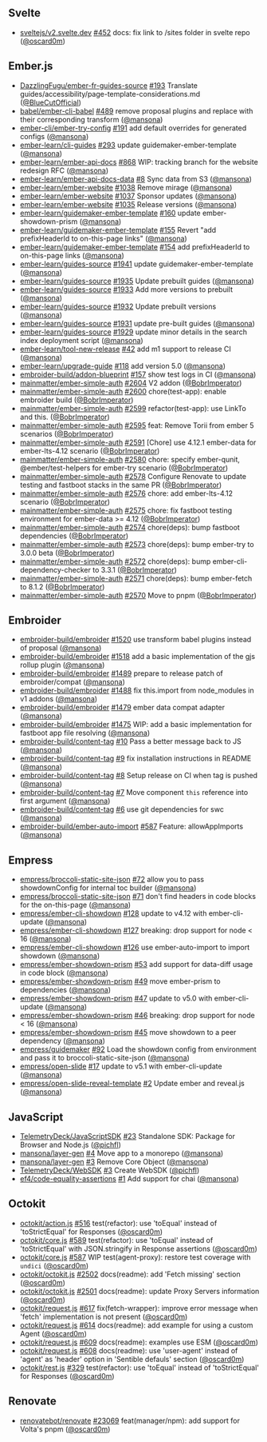 ## Svelte

- [sveltejs/v2.svelte.dev]
  [#452](https://github.com/sveltejs/v2.svelte.dev/pull/452) docs: fix link to
  /sites folder in svelte repo ([@oscard0m])

## Ember.js

- [DazzlingFugu/ember-fr-guides-source]
  [#193](https://github.com/DazzlingFugu/ember-fr-guides-source/pull/193)
  Translate guides/accessibility/page-template-considerations.md
  ([@BlueCutOfficial])
- [babel/ember-cli-babel]
  [#489](https://github.com/babel/ember-cli-babel/pull/489) remove proposal
  plugins and replace with their corresponding transform ([@mansona])
- [ember-cli/ember-try-config]
  [#191](https://github.com/ember-cli/ember-try-config/pull/191) add default
  overrides for generated configs ([@mansona])
- [ember-learn/cli-guides]
  [#293](https://github.com/ember-learn/cli-guides/pull/293) update
  guidemaker-ember-template ([@mansona])
- [ember-learn/ember-api-docs]
  [#868](https://github.com/ember-learn/ember-api-docs/pull/868) WIP: tracking
  branch for the website redesign RFC ([@mansona])
- [ember-learn/ember-api-docs-data]
  [#8](https://github.com/ember-learn/ember-api-docs-data/pull/8) Sync data from
  S3 ([@mansona])
- [ember-learn/ember-website]
  [#1038](https://github.com/ember-learn/ember-website/pull/1038) Remove mirage
  ([@mansona])
- [ember-learn/ember-website]
  [#1037](https://github.com/ember-learn/ember-website/pull/1037) Sponsor
  updates ([@mansona])
- [ember-learn/ember-website]
  [#1035](https://github.com/ember-learn/ember-website/pull/1035) Release
  versions ([@mansona])
- [ember-learn/guidemaker-ember-template]
  [#160](https://github.com/ember-learn/guidemaker-ember-template/pull/160)
  update ember-showdown-prism ([@mansona])
- [ember-learn/guidemaker-ember-template]
  [#155](https://github.com/ember-learn/guidemaker-ember-template/pull/155)
  Revert "add prefixHeaderId to on-this-page links" ([@mansona])
- [ember-learn/guidemaker-ember-template]
  [#154](https://github.com/ember-learn/guidemaker-ember-template/pull/154) add
  prefixHeaderId to on-this-page links ([@mansona])
- [ember-learn/guides-source]
  [#1941](https://github.com/ember-learn/guides-source/pull/1941) update
  guidemaker-ember-template ([@mansona])
- [ember-learn/guides-source]
  [#1935](https://github.com/ember-learn/guides-source/pull/1935) Update
  prebuilt guides ([@mansona])
- [ember-learn/guides-source]
  [#1933](https://github.com/ember-learn/guides-source/pull/1933) Add more
  versions to prebuilt ([@mansona])
- [ember-learn/guides-source]
  [#1932](https://github.com/ember-learn/guides-source/pull/1932) Update
  prebuilt versions ([@mansona])
- [ember-learn/guides-source]
  [#1931](https://github.com/ember-learn/guides-source/pull/1931) update
  pre-built guides ([@mansona])
- [ember-learn/guides-source]
  [#1929](https://github.com/ember-learn/guides-source/pull/1929) update minor
  details in the search index deployment script ([@mansona])
- [ember-learn/tool-new-release]
  [#42](https://github.com/ember-learn/tool-new-release/pull/42) add m1 support
  to release CI ([@mansona])
- [ember-learn/upgrade-guide]
  [#118](https://github.com/ember-learn/upgrade-guide/pull/118) add version 5.0
  ([@mansona])
- [embroider-build/addon-blueprint]
  [#157](https://github.com/embroider-build/addon-blueprint/pull/157) show test
  logs in CI ([@mansona])
- [mainmatter/ember-simple-auth]
  [#2604](https://github.com/mainmatter/ember-simple-auth/pull/2604) V2 addon
  ([@BobrImperator])
- [mainmatter/ember-simple-auth]
  [#2600](https://github.com/mainmatter/ember-simple-auth/pull/2600)
  chore(test-app): enable embroider build ([@BobrImperator])
- [mainmatter/ember-simple-auth]
  [#2599](https://github.com/mainmatter/ember-simple-auth/pull/2599)
  refactor(test-app): use LinkTo and this. ([@BobrImperator])
- [mainmatter/ember-simple-auth]
  [#2595](https://github.com/mainmatter/ember-simple-auth/pull/2595) feat:
  Remove Torii from ember 5 scenarios ([@BobrImperator])
- [mainmatter/ember-simple-auth]
  [#2591](https://github.com/mainmatter/ember-simple-auth/pull/2591) [Chore] use
  4.12.1 ember-data for ember-lts-4.12 scenario ([@BobrImperator])
- [mainmatter/ember-simple-auth]
  [#2580](https://github.com/mainmatter/ember-simple-auth/pull/2580) chore:
  specify ember-qunit, @ember/test-helpers for ember-try scenario
  ([@BobrImperator])
- [mainmatter/ember-simple-auth]
  [#2578](https://github.com/mainmatter/ember-simple-auth/pull/2578) Configure
  Renovate to update testing and fastboot stacks in the same PR
  ([@BobrImperator])
- [mainmatter/ember-simple-auth]
  [#2576](https://github.com/mainmatter/ember-simple-auth/pull/2576) chore: add
  ember-lts-4.12 scenario ([@BobrImperator])
- [mainmatter/ember-simple-auth]
  [#2575](https://github.com/mainmatter/ember-simple-auth/pull/2575) chore: fix
  fastboot testing environment for ember-data >= 4.12 ([@BobrImperator])
- [mainmatter/ember-simple-auth]
  [#2574](https://github.com/mainmatter/ember-simple-auth/pull/2574)
  chore(deps): bump fastboot dependencies ([@BobrImperator])
- [mainmatter/ember-simple-auth]
  [#2573](https://github.com/mainmatter/ember-simple-auth/pull/2573)
  chore(deps): bump ember-try to 3.0.0 beta ([@BobrImperator])
- [mainmatter/ember-simple-auth]
  [#2572](https://github.com/mainmatter/ember-simple-auth/pull/2572)
  chore(deps): bump ember-cli-dependency-checker to 3.3.1 ([@BobrImperator])
- [mainmatter/ember-simple-auth]
  [#2571](https://github.com/mainmatter/ember-simple-auth/pull/2571)
  chore(deps): bump ember-fetch to 8.1.2 ([@BobrImperator])
- [mainmatter/ember-simple-auth]
  [#2570](https://github.com/mainmatter/ember-simple-auth/pull/2570) Move to
  pnpm ([@BobrImperator])

## Embroider

- [embroider-build/embroider]
  [#1520](https://github.com/embroider-build/embroider/pull/1520) use transform
  babel plugins instead of proposal ([@mansona])
- [embroider-build/embroider]
  [#1518](https://github.com/embroider-build/embroider/pull/1518) add a basic
  implementation of the gjs rollup plugin ([@mansona])
- [embroider-build/embroider]
  [#1489](https://github.com/embroider-build/embroider/pull/1489) prepare to
  release patch of embroider/compat ([@mansona])
- [embroider-build/embroider]
  [#1488](https://github.com/embroider-build/embroider/pull/1488) fix
  this.import from node_modules in v1 addons ([@mansona])
- [embroider-build/embroider]
  [#1479](https://github.com/embroider-build/embroider/pull/1479) ember data
  compat adapter ([@mansona])
- [embroider-build/embroider]
  [#1475](https://github.com/embroider-build/embroider/pull/1475) WIP: add a
  basic implementation for fastboot app file resolving ([@mansona])
- [embroider-build/content-tag]
  [#10](https://github.com/embroider-build/content-tag/pull/10) Pass a better
  message back to JS ([@mansona])
- [embroider-build/content-tag]
  [#9](https://github.com/embroider-build/content-tag/pull/9) fix installation
  instructions in README ([@mansona])
- [embroider-build/content-tag]
  [#8](https://github.com/embroider-build/content-tag/pull/8) Setup release on
  CI when tag is pushed ([@mansona])
- [embroider-build/content-tag]
  [#7](https://github.com/embroider-build/content-tag/pull/7) Move component
  `this` reference into first argument ([@mansona])
- [embroider-build/content-tag]
  [#6](https://github.com/embroider-build/content-tag/pull/6) use git
  dependencies for swc ([@mansona])
- [embroider-build/ember-auto-import]
  [#587](https://github.com/embroider-build/ember-auto-import/pull/587) Feature:
  allowAppImports ([@mansona])

## Empress

- [empress/broccoli-static-site-json]
  [#72](https://github.com/empress/broccoli-static-site-json/pull/72) allow you
  to pass showdownConfig for internal toc builder ([@mansona])
- [empress/broccoli-static-site-json]
  [#71](https://github.com/empress/broccoli-static-site-json/pull/71) don't find
  headers in code blocks for the on-this-page ([@mansona])
- [empress/ember-cli-showdown]
  [#128](https://github.com/empress/ember-cli-showdown/pull/128) update to v4.12
  with ember-cli-update ([@mansona])
- [empress/ember-cli-showdown]
  [#127](https://github.com/empress/ember-cli-showdown/pull/127) breaking: drop
  support for node < 16 ([@mansona])
- [empress/ember-cli-showdown]
  [#126](https://github.com/empress/ember-cli-showdown/pull/126) use
  ember-auto-import to import showdown ([@mansona])
- [empress/ember-showdown-prism]
  [#53](https://github.com/empress/ember-showdown-prism/pull/53) add support for
  data-diff usage in code block ([@mansona])
- [empress/ember-showdown-prism]
  [#49](https://github.com/empress/ember-showdown-prism/pull/49) move
  ember-prism to dependencies ([@mansona])
- [empress/ember-showdown-prism]
  [#47](https://github.com/empress/ember-showdown-prism/pull/47) update to v5.0
  with ember-cli-update ([@mansona])
- [empress/ember-showdown-prism]
  [#46](https://github.com/empress/ember-showdown-prism/pull/46) breaking: drop
  support for node < 16 ([@mansona])
- [empress/ember-showdown-prism]
  [#45](https://github.com/empress/ember-showdown-prism/pull/45) move showdown
  to a peer dependency ([@mansona])
- [empress/guidemaker] [#92](https://github.com/empress/guidemaker/pull/92) Load
  the showdown config from environment and pass it to broccoli-static-site-json
  ([@mansona])
- [empress/open-slide] [#17](https://github.com/empress/open-slide/pull/17)
  update to v5.1 with ember-cli-update ([@mansona])
- [empress/open-slide-reveal-template]
  [#2](https://github.com/empress/open-slide-reveal-template/pull/2) Update
  ember and reveal.js ([@mansona])

## JavaScript

- [TelemetryDeck/JavaScriptSDK]
  [#23](https://github.com/TelemetryDeck/JavaScriptSDK/pull/23) Standalone SDK:
  Package for Browser and Node.js ([@pichfl])
- [mansona/layer-gen] [#4](https://github.com/mansona/layer-gen/pull/4) Move app
  to a monorepo ([@mansona])
- [mansona/layer-gen] [#3](https://github.com/mansona/layer-gen/pull/3) Remove
  Core Object ([@mansona])
- [TelemetryDeck/WebSDK] [#3](https://github.com/TelemetryDeck/WebSDK/pull/3)
  Create WebSDK ([@pichfl])
- [ef4/code-equality-assertions]
  [#1](https://github.com/ef4/code-equality-assertions/pull/1) Add support for
  chai ([@mansona])

## Octokit

- [octokit/action.js] [#516](https://github.com/octokit/action.js/pull/516)
  test(refactor): use 'toEqual' instead of 'toStrictEqual' for Responses
  ([@oscard0m])
- [octokit/core.js] [#589](https://github.com/octokit/core.js/pull/589)
  test(refactor): use 'toEqual' instead of 'toStrictEqual' with JSON.stringify
  in Response assertions ([@oscard0m])
- [octokit/core.js] [#587](https://github.com/octokit/core.js/pull/587) WIP
  test(agent-proxy): restore test coverage with `undici` ([@oscard0m])
- [octokit/octokit.js] [#2502](https://github.com/octokit/octokit.js/pull/2502)
  docs(readme): add 'Fetch missing' section ([@oscard0m])
- [octokit/octokit.js] [#2501](https://github.com/octokit/octokit.js/pull/2501)
  docs(readme): update Proxy Servers information ([@oscard0m])
- [octokit/request.js] [#617](https://github.com/octokit/request.js/pull/617)
  fix(fetch-wrapper): improve error message when 'fetch' implementation is not
  present ([@oscard0m])
- [octokit/request.js] [#614](https://github.com/octokit/request.js/pull/614)
  docs(readme): add example for using a custom Agent ([@oscard0m])
- [octokit/request.js] [#609](https://github.com/octokit/request.js/pull/609)
  docs(readme): examples use ESM ([@oscard0m])
- [octokit/request.js] [#608](https://github.com/octokit/request.js/pull/608)
  docs(readme): use 'user-agent' instead of 'agent' as 'header' option in
  'Sentible defauls' section ([@oscard0m])
- [octokit/rest.js] [#329](https://github.com/octokit/rest.js/pull/329)
  test(refactor): use 'toEqual' instead of 'toStrictEqual' for Responses
  ([@oscard0m])

## Renovate

- [renovatebot/renovate]
  [#23069](https://github.com/renovatebot/renovate/pull/23069)
  feat(manager/npm): add support for Volta's pnpm ([@oscard0m])

[@bluecutofficial]: https://github.com/BlueCutOfficial
[@bobrimperator]: https://github.com/BobrImperator
[@mansona]: https://github.com/mansona
[@oscard0m]: https://github.com/oscard0m
[@pichfl]: https://github.com/pichfl
[dazzlingfugu/ember-fr-guides-source]:
  https://github.com/DazzlingFugu/ember-fr-guides-source
[telemetrydeck/javascriptsdk]: https://github.com/TelemetryDeck/JavaScriptSDK
[telemetrydeck/websdk]: https://github.com/TelemetryDeck/WebSDK
[babel/ember-cli-babel]: https://github.com/babel/ember-cli-babel
[ef4/code-equality-assertions]: https://github.com/ef4/code-equality-assertions
[ember-cli/ember-try-config]: https://github.com/ember-cli/ember-try-config
[ember-learn/cli-guides]: https://github.com/ember-learn/cli-guides
[ember-learn/ember-api-docs-data]:
  https://github.com/ember-learn/ember-api-docs-data
[ember-learn/ember-api-docs]: https://github.com/ember-learn/ember-api-docs
[ember-learn/ember-website]: https://github.com/ember-learn/ember-website
[ember-learn/guidemaker-ember-template]:
  https://github.com/ember-learn/guidemaker-ember-template
[ember-learn/guides-source]: https://github.com/ember-learn/guides-source
[ember-learn/tool-new-release]: https://github.com/ember-learn/tool-new-release
[ember-learn/upgrade-guide]: https://github.com/ember-learn/upgrade-guide
[embroider-build/addon-blueprint]:
  https://github.com/embroider-build/addon-blueprint
[embroider-build/content-tag]: https://github.com/embroider-build/content-tag
[embroider-build/ember-auto-import]:
  https://github.com/embroider-build/ember-auto-import
[embroider-build/embroider]: https://github.com/embroider-build/embroider
[empress/broccoli-static-site-json]:
  https://github.com/empress/broccoli-static-site-json
[empress/ember-cli-showdown]: https://github.com/empress/ember-cli-showdown
[empress/ember-showdown-prism]: https://github.com/empress/ember-showdown-prism
[empress/guidemaker]: https://github.com/empress/guidemaker
[empress/open-slide-reveal-template]:
  https://github.com/empress/open-slide-reveal-template
[empress/open-slide]: https://github.com/empress/open-slide
[mainmatter/ember-simple-auth]: https://github.com/mainmatter/ember-simple-auth
[mansona/layer-gen]: https://github.com/mansona/layer-gen
[mansona/open-slide-mainmatter-template]:
  https://github.com/mansona/open-slide-mainmatter-template
[octokit/action.js]: https://github.com/octokit/action.js
[octokit/core.js]: https://github.com/octokit/core.js
[octokit/octokit.js]: https://github.com/octokit/octokit.js
[octokit/request.js]: https://github.com/octokit/request.js
[octokit/rest.js]: https://github.com/octokit/rest.js
[renovatebot/renovate]: https://github.com/renovatebot/renovate
[sveltejs/v2.svelte.dev]: https://github.com/sveltejs/v2.svelte.dev
